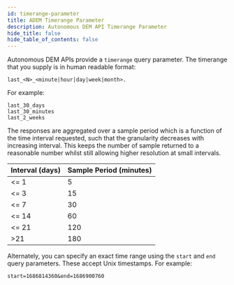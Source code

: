 ```yaml
---
id: timerange-parameter
title: ADEM Timerange Parameter
description: Autonomous DEM API Timerange Parameter
hide_title: false
hide_table_of_contents: false
---
```


Autonomous DEM APIs provide a `timerange` query parameter. The timerange that you supply is in human readable format:

    last_<N>_<minute|hour|day|week|month>. 

For example: 

    last_30_days
    last_30_minutes
    last_2_weeks 

The responses are aggregated over a sample period which is a function of the time interval
requested, such that the granularity decreases with increasing interval. This keeps the number of
sample returned to a reasonable number whilst still allowing higher resolution at small intervals.

| Interval (days)    | Sample Period (minutes) |
| ---------------    | ----------------------- |
| <= 1               |  5                      |
| <= 3               | 15                      |
| <= 7               | 30                      |
| <= 14              | 60                      |
| <= 21              | 120                     |
| >21                | 180                     |

Alternately, you can specify an exact time range using the `start` and `end` query parameters. These accept Unix
timestamps. For example: 

    start=1686814360&end=1686900760
